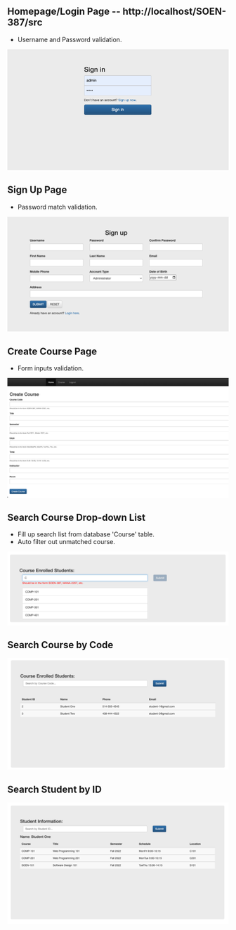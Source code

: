 ## Homepage/Login Page -- http://localhost/SOEN-387/src

- Username and Password validation.

![My Image](images/login.png)

## Sign Up Page

- Password match validation.

![My Image](images/signup.png)

## Create Course Page

- Form inputs validation.

![My Image](images/create_course.png)

## Search Course Drop-down List

- Fill up search list from database 'Course' table.
- Auto filter out unmatched course.

![My Image](images/search_course_list.png)

## Search Course by Code

![My Image](images/search_course.png)

## Search Student by ID

![My Image](images/search_student.png)
